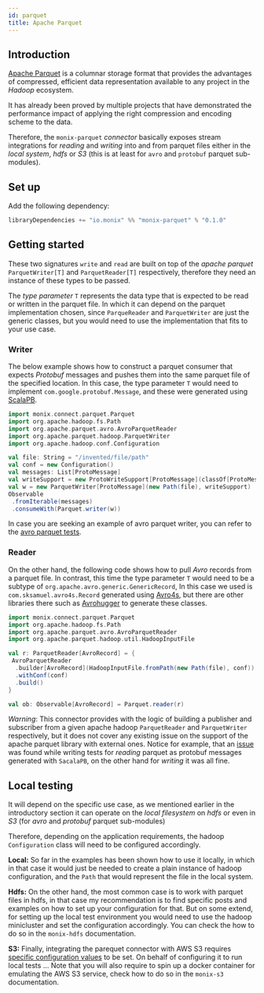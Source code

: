 ```yaml
---
id: parquet
title: Apache Parquet
---
```


## Introduction
[Apache Parquet](http://parquet.apache.org/) is a columnar storage format that provides the advantages of compressed, efficient data representation available to any project in the _Hadoop_ ecosystem.

 It has already been proved by multiple projects that have demonstrated the performance impact of applying the right compression and encoding scheme to the data.
  
Therefore, the `monix-parquet` _connector_ basically exposes stream integrations for _reading_ and _writing_ into and from parquet files either in the _local system_, _hdfs_ or _S3_ (this is at least for `avro` and `protobuf` parquet sub-modules).
 
## Set up

Add the following dependency:
 
 ```scala
 libraryDependencies += "io.monix" %% "monix-parquet" % "0.1.0"
 ```

## Getting started

These two signatures `write` and `read` are built on top of the _apache parquet_  `ParquetWriter[T]` and `ParquetReader[T]` respectively, therefore they need an instance of these types to be passed.

The _type parameter_ `T` represents the data type that is expected to be read or written in the parquet file.
In which it can depend on the parquet implementation chosen, since `ParqueReader` and `ParquetWriter` are just the 
 generic classes, but you would need to use the implementation that fits to your use case.

  
### Writer

The below example shows how to construct a parquet consumer that expects _Protobuf_ messages and pushes 
them into the same parquet file of the specified location.
In this case, the type parameter `T` would need to implement `com.google.protobuf.Message`, 
and these were generated using [ScalaPB](https://scalapb.github.io/).

```scala
import monix.connect.parquet.Parquet
import org.apache.hadoop.fs.Path
import org.apache.parquet.avro.AvroParquetReader
import org.apache.parquet.hadoop.ParquetWriter
import org.apache.hadoop.conf.Configuration

val file: String = "/invented/file/path"
val conf = new Configuration()
val messages: List[ProtoMessage] 
val writeSupport = new ProtoWriteSupport[ProtoMessage](classOf[ProtoMessage])
val w = new ParquetWriter[ProtoMessage](new Path(file), writeSupport)
Observable
 .fromIterable(messages)
 .consumeWith(Parquet.writer(w))

```

In case you are seeking an example of avro parquet writer, you can refer to the [avro parquet tests](/parquet/src/test/scala/monix/connect/parquet/AvroParquetSpec.scala). 

### Reader

On the other hand, the following code shows how to pull _Avro_ records from a parquet file.
In contrast, this time the type parameter `T` would need to be a subtype of `org.apache.avro.generic.GenericRecord`, 
In this case we used  is `com.sksamuel.avro4s.Record` generated using [Avro4s](https://github.com/sksamuel/avro4s),
 but there are other libraries there such as [Avrohugger](https://github.com/julianpeeters/avrohugger) to generate these classes.

```scala
import monix.connect.parquet.Parquet
import org.apache.hadoop.fs.Path
import org.apache.parquet.avro.AvroParquetReader
import org.apache.parquet.hadoop.util.HadoopInputFile

val r: ParquetReader[AvroRecord] = {
 AvroParquetReader
  .builder[AvroRecord](HadoopInputFile.fromPath(new Path(file), conf))
  .withConf(conf)
  .build()
}

val ob: Observable[AvroRecord] = Parquet.reader(r)

```

_Warning_: This connector provides with the logic of building a publisher and subscriber from a given apache hadoop `ParquetReader` and `ParquetWriter` respectively,
but it does not cover any existing issue on the support of the apache parquet library with external ones.
Notice for example, that an [issue](https://github.com/scalapb/ScalaPB/issues/844) was found while writing tests for _reading_ parquet as protobuf messages generated with `SacalaPB`, on the other hand for _writing_ it was all fine. 

## Local testing

It will depend on the specific use case, as we mentioned earlier in the introductory section it can operate on the _local filesystem_ on _hdfs_ or even in _S3_ (for _avro_ and _protobuf_ parquet sub-modules)

Therefore, depending on the application requirements, the hadoop `Configuration` class will need to be configured accordingly.
 
__Local:__ So far in the examples has been shown how to use it locally, in which in that case it would just be needed to create a plain instance of hadoop configuration, and the `Path` that would 
 represent the file in the local system. 

__Hdfs:__ On the other hand, the most common case is to work with parquet files in hdfs, in that case my recommendation is to find specific posts and examples on how to set up your configuration for that.
But on some extend, for setting up the local test environment you would need to use the hadoop minicluster and set the configuration accordingly. 
You can check the how to do so in the `monix-hdfs` documentation. 

__S3:__ Finally, integrating the parequet connector with AWS S3 requires [specific configuration values](https://hadoop.apache.org/docs/current/hadoop-aws/tools/hadoop-aws/index.html) to be set. On behalf of configuring it 
to run local tests ... 
Note that you will also require to spin up a docker container for emulating the AWS S3 service, check how to do so in the `monix-s3` documentation. 
